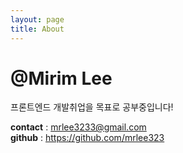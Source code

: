 ```yaml
---
layout: page
title: About
---
```


# @Mirim Lee

프론트엔드 개발취업을 목표로 공부중입니다!
<br/>

<p>
  <span style="font-weight: 700">contact</span> : <a href="mailto:mrlee3233@gmail.com" >mrlee3233@gmail.com</a><br/>
  <span style="font-weight: 700">github</span> :  <a href="https://github.com/mrlee323" target="_blank">https://github.com/mrlee323</a>
</p>


